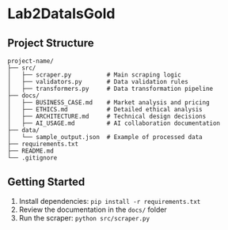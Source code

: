 # Lab2DataIsGold

## Project Structure

```
project-name/
├── src/
│   ├── scraper.py          # Main scraping logic
│   ├── validators.py       # Data validation rules
│   ├── transformers.py     # Data transformation pipeline
├── docs/
│   ├── BUSINESS_CASE.md    # Market analysis and pricing
│   ├── ETHICS.md           # Detailed ethical analysis
│   ├── ARCHITECTURE.md     # Technical design decisions
│   ├── AI_USAGE.md         # AI collaboration documentation
├── data/
│   └── sample_output.json  # Example of processed data
├── requirements.txt
├── README.md
└── .gitignore
```

## Getting Started

1. Install dependencies: `pip install -r requirements.txt`
2. Review the documentation in the `docs/` folder
3. Run the scraper: `python src/scraper.py`
